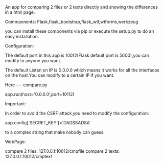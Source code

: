 An app for comparing 2 files or 2 texts directly and showing the differences in a html page.

Commponents:
Flask,flask_bootstrap,flask_wtf,wtforms,werkzeug

you can install these components via pip
or 
execute the setup.py to do an easy installation.

Configuration:

The default port in this app is 10012(Flask default port is 5000),you can modify to anyone you want.

The default Listen on IP is 0.0.0.0 which means it works for all the interfaces on the host.You can modify to a certain IP if you want.

Here
--- compare.py

app.run(host='0.0.0.0',port=10112)

Important:

In order to avoid the CSRF attack,you need to modify the configuration:

app.config['SECRET_KEY']='DADSSADSA'

to a complex string that make nobody can guess.

WebPage:

compare 2 files: 127.0.0.1:10012/cmpfile
compare 2 texts: 127.0.0.1:10012/cmptext



